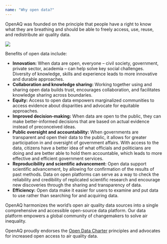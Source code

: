 ```yaml
---
name: "Why open data?"
---
```


OpenAQ was founded on the principle that people have a right to know what they are breathing and should be able to freely access, use, reuse, and redistribute air quality data.

![](@assets/images/openlock.webp)

Benefits of open data include:

- **Innovation:** When data are open, everyone – civil society, government, private sector, academia – can help solve key social challenges. Diversity of knowledge, skills and experience leads to more innovative and durable approaches.
- **Collaboration and knowledge sharing:** Working together using and sharing open data builds trust, encourages collaboration, and facilitates knowledge sharing across boundaries.
- **Equity:** Access to open data empowers marginalized communities to access evidence about disparities and advocate for equitable approaches.
- **Improved decision-making:** When data are open to the public, they can make better-informed decisions that are based on actual evidence instead of preconceived ideas.
- **Public oversight and accountability:** When governments are transparent and open their data to the public, it allows for greater participation in and oversight of government affairs. With access to the data, citizens have a better idea of what officials and politicians are doing and are better able to hold them accountable, which leads to more effective and efficient government services.
- **Reproducibility and scientific advancement:** Open data support scientific advancement, by allowing for confirmation of the results of past methods. Data on open platforms can serve as a way to check the reliability and credibility of replicated scientific research and encourage new discoveries through the sharing and transparency of data.
- **Efficiency:** Open data make it easier for users to examine and put data to use rather than searching for and acquiring data.

OpenAQ harmonizes the world’s open air quality data sources into a single comprehensive and accessible open-source data platform. Our data platform empowers a global community of changemakers to solve air inequality.

OpenAQ proudly endorses the [Open Data Charter](https://opendatacharter.net/) principles and advocates for increased open access to air quality data.
